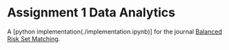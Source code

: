 # Assignment 1 Data Analytics

A [python implementation(./implementation.ipynb)] for the journal [Balanced Risk Set Matching](https://www.tandfonline.com/doi/abs/10.1198/016214501753208573).